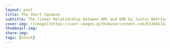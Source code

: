 ```yaml
---
layout: post
title: The Short Squeeze
subtitle: The linear Relationship between AMC and GME by Justin Behringer
cover-img: ![image](https://user-images.githubusercontent.com/63168114/113316858-68913180-92d4-11eb-9d92-e6bd9ca88316.png)
thumbnail-img: 
share-img: 
tags: [Stock]
---
```


